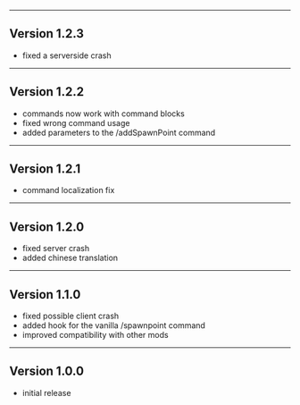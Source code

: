 ------------------------------------------------------
Version 1.2.3
------------------------------------------------------
- fixed a serverside crash

------------------------------------------------------
Version 1.2.2
------------------------------------------------------
- commands now work with command blocks
- fixed wrong command usage
- added parameters to the /addSpawnPoint command

------------------------------------------------------
Version 1.2.1
------------------------------------------------------
- command localization fix

------------------------------------------------------
Version 1.2.0
------------------------------------------------------
- fixed server crash
- added chinese translation

------------------------------------------------------
Version 1.1.0
------------------------------------------------------
- fixed possible client crash
- added hook for the vanilla /spawnpoint command
- improved compatibility with other mods

------------------------------------------------------
Version 1.0.0
------------------------------------------------------
- initial release
